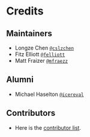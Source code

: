 # Credits

## Maintainers

- Longze Chen [`@cslzchen`](https://github.com/cslzchen)
- Fitz Elliott [`@felliott`](https://github.com/felliott)
- Matt Fraizer [`@mfraezz`](https://github.com/mfraezz)

## Alumni

- Michael Haselton  [`@icereval`](https://github.com/icereval)

## Contributors

* Here is the [contributor list](https://github.com/CenterForOpenScience/cas-overlay/graphs/contributors).
